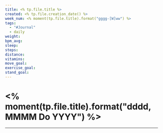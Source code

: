 ```yaml
---
title: <% tp.file.title %>
created: <% tp.file.creation_date() %>
week_num: <% moment(tp.file.title).format("gggg-[W]ww") %>
tags:
  - "#Journal"
  - daily
weight: 
bpm_avg: 
sleep: 
steps: 
distance: 
vitamins: 
move_goal: 
exercise_goal: 
stand_goal:
---
```

# <% moment(tp.file.title).format("dddd, MMMM Do YYYY") %>
---

